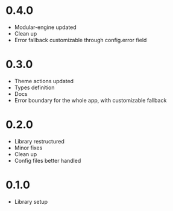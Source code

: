 # 0.4.0

- Modular-engine updated
- Clean up
- Error fallback customizable through config.error field

# 0.3.0

- Theme actions updated
- Types definition
- Docs
- Error boundary for the whole app, with customizable fallback

# 0.2.0

- Library restructured
- Minor fixes
- Clean up
- Config files better handled

# 0.1.0

- Library setup